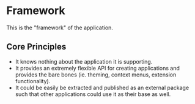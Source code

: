 # Framework
This is the "framework" of the application.

## Core Principles
- It knows nothing about the application it is supporting.
- It provides an extremely flexible API for creating applications and provides the bare bones (ie. theming, context menus, extension functionality).
- It could be easily be extracted and published as an external package such that other applications could use it as their base as well.